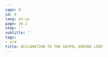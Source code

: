 ```yaml
---
capo: 0
id: 0
lang: en-us
page: 26-2
step: ''
subtitle: ''
tags:
- ord
title: ACCLAMATION TO THE GOSPEL DURING LENT
---
```

